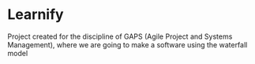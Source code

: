 # Learnify
Project created for the discipline of GAPS (Agile Project and Systems Management), where we are going to make a software using the waterfall model
